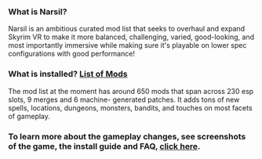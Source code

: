 ### What is Narsil?
Narsil is an ambitious curated mod list that seeks to overhaul and expand Skyrim VR to make it more balanced,
challenging, varied, good-looking, and most importantly immersive while making sure it's playable on lower spec
configurations with good performance!

### What is installed? [List of Mods](https://loadorderlibrary.com/lists/Narsil)
The mod list at the moment has around 650 mods that span across 230 esp slots, 9 merges and 6 machine-
generated patches. It adds tons of new spells, locations, dungeons, monsters, bandits, and touches on most facets
of gameplay.

### To learn more about the gameplay changes, see screenshots of the game, the install guide and FAQ, [click here](https://mvlad.design/narsil/#page=1&zoom=auto,-26,4395).